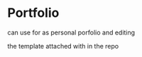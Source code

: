 # Portfolio
can use for as personal porfolio and editing 

the template attached with in the repo 



